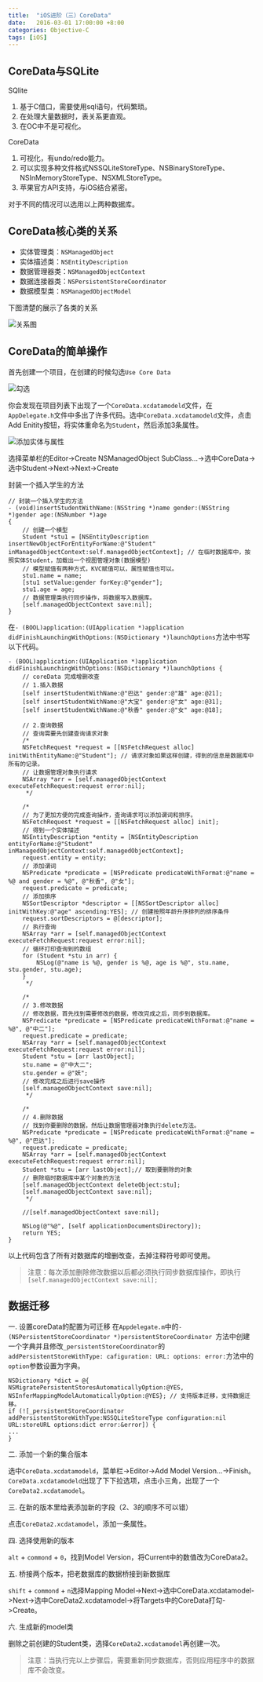 ```yaml
---
title:  "iOS进阶（三）CoreData"
date:   2016-03-01 17:00:00 +8:00
categories: Objective-C
tags: [iOS]
---
```

## CoreData与SQLite

SQlite

1. 基于C借口，需要使用sql语句，代码繁琐。
2. 在处理大量数据时，表关系更直观。
3. 在OC中不是可视化。

CoreData

1. 可视化，有undo/redo能力。
2. 可以实现多种文件格式NSSQLiteStoreType、NSBinaryStoreType、NSInMemoryStoreType、NSXMLStoreType。
3. 苹果官方API支持，与iOS结合紧密。

对于不同的情况可以选用以上两种数据库。

## CoreData核心类的关系

- 实体管理类：`NSManagedObject`
- 实体描述类：`NSEntityDescription`
- 数据管理器类：`NSManagedObjectContext`
- 数据连接器类：`NSPersistentStoreCoordinator`
- 数据模型类：`NSManagedObjectModel`

下图清楚的展示了各类的关系

![关系图](https://raw.githubusercontent.com/qq1216137037/qq1216137037.github.com/master/_postsImage/CoreData%E6%A0%B8%E5%BF%83%E5%AF%B9%E8%B1%A1.jpg)

## CoreData的简单操作

首先创建一个项目，在创建的时候勾选`Use Core Data`

![勾选][selectUseCoreData]

你会发现在项目列表下出现了一个`CoreData.xcdatamodeld`文件，在`AppDelegate.h`文件中多出了许多代码。选中`CoreData.xcdatamodeld`文件，点击Add Enitity按钮，将实体重命名为`Student`，然后添加3条属性。

![添加实体与属性][addEntityAndAttribute]

选择菜单栏的Editor->Create NSManagedObject SubClass...->选中CoreData->选中Student->Next->Next->Create

封装一个插入学生的方法

```objc
// 封装一个插入学生的方法
- (void)insertStudentWithName:(NSString *)name gender:(NSString *)gender age:(NSNumber *)age
{
    // 创建一个模型
    Student *stu1 = [NSEntityDescription insertNewObjectForEntityForName:@"Student" inManagedObjectContext:self.managedObjectContext]; // 在临时数据库中，按照实体Student，加载出一个视图管理对象(数据模型)
    // 模型赋值有两种方式，KVC赋值可以，属性赋值也可以。
    stu1.name = name;
    [stu1 setValue:gender forKey:@"gender"];
    stu1.age = age;
    // 数据管理类执行同步操作，将数据写入数据库。
    [self.managedObjectContext save:nil];
}
```

在`- (BOOL)application:(UIApplication *)application didFinishLaunchingWithOptions:(NSDictionary *)launchOptions`方法中书写以下代码。

```objc
- (BOOL)application:(UIApplication *)application didFinishLaunchingWithOptions:(NSDictionary *)launchOptions {
    // coreData 完成增删改查
    // 1.插入数据
    [self insertStudentWithName:@"巴达" gender:@"雄" age:@21];
    [self insertStudentWithName:@"大宝" gender:@"女" age:@31];
    [self insertStudentWithName:@"秋香" gender:@"女" age:@18];
    
    // 2.查询数据
    // 查询需要先创建查询请求对象
    /*
    NSFetchRequest *request = [[NSFetchRequest alloc] initWithEntityName:@"Student"]; // 请求对象如果这样创建，得到的信息是数据库中所有的记录。
    // 让数据管理对象执行请求
    NSArray *arr = [self.managedObjectContext executeFetchRequest:request error:nil];
     */
    
    /*
    // 为了更加方便的完成查询操作，查询请求可以添加谓词和排序。
    NSFetchRequest *request = [[NSFetchRequest alloc] init];
    // 得到一个实体描述
    NSEntityDescription *entity = [NSEntityDescription entityForName:@"Student" inManagedObjectContext:self.managedObjectContext];
    request.entity = entity;
    // 添加谓词
    NSPredicate *predicate = [NSPredicate predicateWithFormat:@"name = %@ and gender = %@", @"秋香", @"女"];
    request.predicate = predicate;
    // 添加排序
    NSSortDescriptor *descriptor = [[NSSortDescriptor alloc] initWithKey:@"age" ascending:YES]; // 创建按照年龄升序排列的排序条件
    request.sortDescriptors = @[descriptor];
    // 执行查询
    NSArray *arr = [self.managedObjectContext executeFetchRequest:request error:nil];
    // 循环打印查询到的数组
    for (Student *stu in arr) {
        NSLog(@"name is %@, gender is %@, age is %@", stu.name, stu.gender, stu.age);
    }
     */
    
    /*
    // 3.修改数据
    // 修改数据，首先找到需要修改的数据，修改完成之后，同步到数据库。
    NSPredicate *predicate = [NSPredicate predicateWithFormat:@"name = %@", @"中二"];
    request.predicate = predicate;
    NSArray *arr = [self.managedObjectContext executeFetchRequest:request error:nil];
    Student *stu = [arr lastObject];
    stu.name = @"中大二";
    stu.gender = @"妖";
    // 修改完成之后进行save操作
    [self.managedObjectContext save:nil];
     */
    
    /*
    // 4.删除数据
    // 找到你要删除的数据，然后让数据管理器对象执行delete方法。
    NSPredicate *predicate = [NSPredicate predicateWithFormat:@"name = %@", @"巴达"];
    request.predicate = predicate;
    NSArray *arr = [self.managedObjectContext executeFetchRequest:request error:nil];
    Student *stu = [arr lastObject];// 取到要删除的对象
    // 删除临时数据库中某个对象的方法
    [self.managedObjectContext deleteObject:stu];
    [self.managedObjectContext save:nil];
     */
    
    //[self.managedObjectContext save:nil];
    
    NSLog(@"%@", [self applicationDocumentsDirectory]);
    return YES;
}
```

以上代码包含了所有对数据库的增删改查，去掉注释符号即可使用。

>注意：每次添加删除修改数据以后都必须执行同步数据库操作，即执行`[self.managedObjectContext save:nil];`

## 数据迁移

一. 设置coreData的配置为可迁移
在`Appdelegate.m`中的`- (NSPersistentStoreCoordinator *)persistentStoreCoordinator `方法中创建一个字典并且修改`_persistentStoreCoordinator`的`addPersistentStoreWithType: cafiguration: URL: options: error:`方法中的`option`参数设置为字典。

```objc
NSDictionary *dict = @{ NSMigratePersistentStoresAutomaticallyOption:@YES, NSInferMappingModelAutomaticallyOption:@YES}; // 支持版本迁移，支持数据迁移。
if (![_persistentStoreCoordinator addPersistentStoreWithType:NSSQLiteStoreType configuration:nil URL:storeURL options:dict error:&error]) {
...
}
```

二. 添加一个新的集合版本

选中`CoreData.xcdatamodeld`，菜单栏->Editor->Add Model Version...->Finish。`CoreData.xcdatamodeld`出现了下下拉选项，点击小三角，出现了一个`CoreData2.xcdatamodel`。

三. 在新的版本里给表添加新的字段（2、3的顺序不可以错）

点击`CoreData2.xcdatamodel`，添加一条属性。

四. 选择使用新的版本

`alt` + `commond` + `0`，找到Model Version，将Current中的数值改为CoreData2。

五. 桥接两个版本，把老数据库的数据桥接到新数据库

`shift` + `commond` + `n`选择Mapping Model->Next->选中CoreData.xcdatamodel->Next->选中CoreData2.xcdatamodel->将Targets中的CoreData打勾->Create。

六. 生成新的model类

删除之前创建的Student类，选择`CoreData2.xcdatamodel`再创建一次。

>注意：当执行完以上步骤后，需要重新同步数据库，否则应用程序中的数据库不会改变。

[selectUseCoreData]: https://raw.githubusercontent.com/qq1216137037/qq1216137037.github.com/master/_postsImage/%E5%8B%BE%E9%80%89UseCoreData.png
[addEntityAndAttribute]: https://raw.githubusercontent.com/qq1216137037/qq1216137037.github.com/master/_postsImage/%E6%B7%BB%E5%8A%A0%E5%AE%9E%E4%BD%93%E4%B8%8E%E5%B1%9E%E6%80%A7.png
